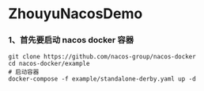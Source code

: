# ZhouyuNacosDemo
### 1、首先要启动 nacos docker 容器
```shell
git clone https://github.com/nacos-group/nacos-docker
cd nacos-docker/example
# 启动容器 
docker-compose -f example/standalone-derby.yaml up -d
```


